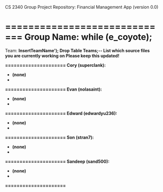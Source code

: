 CS 2340 Group Project Repository:
Financial Management App (version 0.0)

=============================
Group Name: while (e_coyote);
=============================
Team: <b>InsertTeamName'); Drop Table Teams;--<b>
List which source files you are currently working on
Please keep this updated!

=====================
Cory (superclank):
  + (none)
  + 
=====================
Evan (nolasaint):
  + (none)
  + 
=====================
Edward (edwardyu236):
  + (none)
  + 
=====================
Son (stran7):
  + (none)
  + 
=====================
Sandeep (sand500):
  + (none)
  + 
=====================
